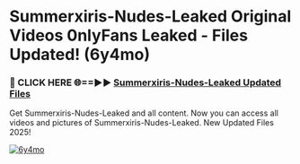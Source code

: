 # Summerxiris-Nudes-Leaked Original Videos 0nlyFans Leaked - Files Updated! (6y4mo)

<h3>🔴 CLICK HERE 🌐==►► <a href="https://tinyurl.com/yc6ubb5a" rel="nofollow">Summerxiris-Nudes-Leaked Updated Files</a></h3>

Get Summerxiris-Nudes-Leaked and all content. Now you can access all videos and pictures of Summerxiris-Nudes-Leaked. New Updated Files 2025!

[![6y4mo](https://i.imgur.com/7eu0CRL.gif)](https://tinyurl.com/yc6ubb5a)
